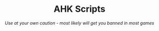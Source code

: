 <h1 align="center"> AHK Scripts </h1>

<h6 align="center">Use at your own caution - most likely will get you banned in most games</h6>
